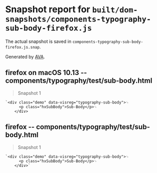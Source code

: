 # Snapshot report for `built/dom-snapshots/components-typography-sub-body-firefox.js`

The actual snapshot is saved in `components-typography-sub-body-firefox.js.snap`.

Generated by [AVA](https://ava.li).

## firefox on macOS 10.13 -- components/typography/test/sub-body.html

> Snapshot 1

    `<div class="demo" data-visreg="typography-sub-body">␊
          <p class="hxSubBody">Sub-Body</p>␊
        </div>

## firefox -- components/typography/test/sub-body.html

> Snapshot 1

    `<div class="demo" data-visreg="typography-sub-body">␊
          <p class="hxSubBody">Sub-Body</p>␊
        </div>`